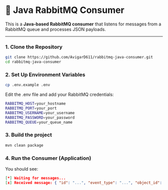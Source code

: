 # 📨 Java RabbitMQ Consumer

This is a **Java-based RabbitMQ consumer** that listens for messages from a RabbitMQ queue and processes JSON payloads.

---

### 1. Clone the Repository
```sh
git clone https://github.com/AvigarD611/rabbitmq-java-consumer.git
cd rabbitmq-java-consumer
```

### 2. Set Up Environment Variables
```sh
cp .env.example .env
```
Edit the .env file and add your RabbitMQ credentials:
```sh
RABBITMQ_HOST=your_hostname
RABBITMQ_PORT=your_port
RABBITMQ_USERNAME=your_username
RABBITMQ_PASSWORD=your_password
RABBITMQ_QUEUE=your_queue_name
```

### 3. Build the project
```sh
mvn clean package
```

### 4. Run the Consumer (Application)
You should see:

```json
[*] Waiting for messages...
[x] Received message: { "id": "...", "event_type": "...", "object_id": "...", "metadata": { ... } }
```
